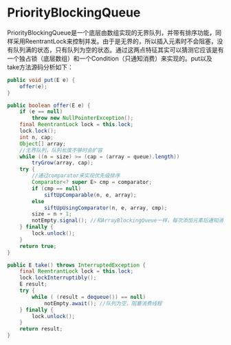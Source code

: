 # PriorityBlockingQueue

PriorityBlockingQueue是一个底层由数组实现的无界队列，并带有排序功能，同样采用ReentrantLock来控制并发。由于是无界的，所以插入元素时不会阻塞，没有队列满的状态，只有队列为空的状态。通过这两点特征其实可以猜测它应该是有一个独占锁（底层数组）和一个Condition（只通知消费）来实现的。put以及take方法源码分析如下：

```java
public void put(E e) {
    offer(e);
}

public boolean offer(E e) {
    if (e == null)
        throw new NullPointerException();
    final ReentrantLock lock = this.lock;
    lock.lock();
    int n, cap;
    Object[] array;
    //无界队列，队列长度不够时会扩容
    while ((n = size) >= (cap = (array = queue).length))
        tryGrow(array, cap);
    try {
        //通过comparator来实现优先级排序
        Comparator<? super E> cmp = comparator;
        if (cmp == null)
            siftUpComparable(n, e, array);
        else
            siftUpUsingComparator(n, e, array, cmp);
        size = n + 1;
        notEmpty.signal(); //和ArrayBlockingQueue一样，每次添加元素后通知消费线程
    } finally {
        lock.unlock();
    }
    return true;
}

public E take() throws InterruptedException {
    final ReentrantLock lock = this.lock;
    lock.lockInterruptibly();
    E result;
    try {
        while ( (result = dequeue()) == null)
            notEmpty.await(); //队列为空，阻塞消费线程
    } finally {
        lock.unlock();
    }
    return result;
}
```

